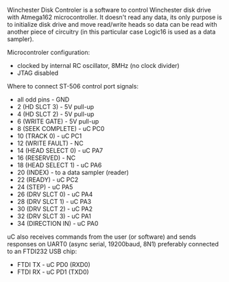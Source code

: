 Winchester Disk Controler is a software to control Winchester disk drive with Atmega162 microcontroller.
It doesn't read any data, its only purpose is to initialize disk drive and move read/write heads so data
can be read with another piece of circuitry (in this particular case Logic16 is used as a data sampler).

Microcontroler configuration:

* clocked by internal RC oscillator, 8MHz (no clock divider)
* JTAG disabled

Where to connect ST-506 control port signals:

* all odd pins - GND
* 2 (HD SLCT 3) - 5V pull-up
* 4 (HD SLCT 2) - 5V pull-up
* 6 (WRITE GATE) - 5V pull-up
* 8 (SEEK COMPLETE) - uC PC0
* 10 (TRACK 0) - uC PC1
* 12 (WRITE FAULT) - NC
* 14 (HEAD SELECT 0) - uC PA7
* 16 (RESERVED) - NC
* 18 (HEAD SELECT 1) - uC PA6
* 20 (INDEX) - to a data sampler (reader)
* 22 (READY) - uC PC2
* 24 (STEP) - uC PA5
* 26 (DRV SLCT 0) - uC PA4
* 28 (DRV SLCT 1) - uC PA3
* 30 (DRV SLCT 2) - uC PA2
* 32 (DRV SLCT 3) - uC PA1
* 34 (DIRECTION IN) - uC PA0

uC also receives commands from the user (or software) and sends responses on UART0
(async serial, 19200baud, 8N1) preferably connected to an FTDI232 USB chip:

* FTDI TX - uC PD0 (RXD0)
* FTDI RX - uC PD1 (TXD0)

